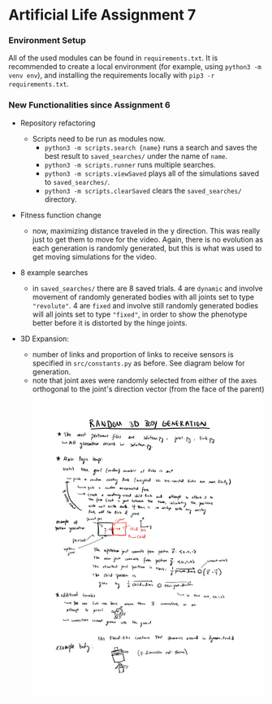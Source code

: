 # Artificial Life Assignment 7

### Environment Setup

All of the used modules can be found in `requirements.txt`. It is recommended to create a local environment (for example, using `python3 -m venv env`),
and installing the requirements locally with `pip3 -r requirements.txt`.

### New Functionalities since Assignment 6

- Repository refactoring
  - Scripts need to be run as modules now.
    - `python3 -m scripts.search {name}` runs a search and saves the best result to `saved_searches/` under the name of `name`.
    - `python3 -m scripts.runner` runs multiple searches.
    - `python3 -m scripts.viewSaved` plays all of the simulations saved to `saved_searches/`.
    - `python3 -m scripts.clearSaved` clears the `saved_searches/` directory.
- Fitness function change
  - now, maximizing distance traveled in the y direction. This was really just to get them to move for the video. Again, there is no evolution as each generation is randomly generated, but this is what was used to get moving simulations for the video.

- 8 example searches
  - in `saved_searches/` there are 8 saved trials. 4 are `dynamic` and involve movement of randomly generated bodies with all joints set to type `"revolute"`. 4 are `fixed` and involve still randomly generated bodies will all joints set to type `"fixed"`, in order to show the phenotype better before it is distorted by the hinge joints.
  
- 3D Expansion:
  - number of links and proportion of links to receive sensors is specified in `src/constants.py` as before. See diagram below for generation.
  - note that joint axes were randomly selected from either of the axes orthogonal to the joint's direction vector (from the face of the parent)
  ![generation diagram](diagram.jpg)
  


